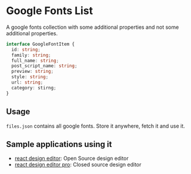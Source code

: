 # Google Fonts List

A google fonts collection with some additional properties and not some additional properties.

```ts
interface GoogleFontItem {
  id: string;
  family: string;
  full_name: string;
  post_script_name: string;
  preview: string;
  style: string;
  url: string;
  category: stirng;
}
```

## Usage

`files.json` contains all google fonts. Store it anywhere, fetch it and use it.

## Sample applications using it

- [react design editor](https://editor.layerhub.dev/): Open Source design editor
- [react design editor pro](https://editor.layerhub.io/): Closed source design editor
